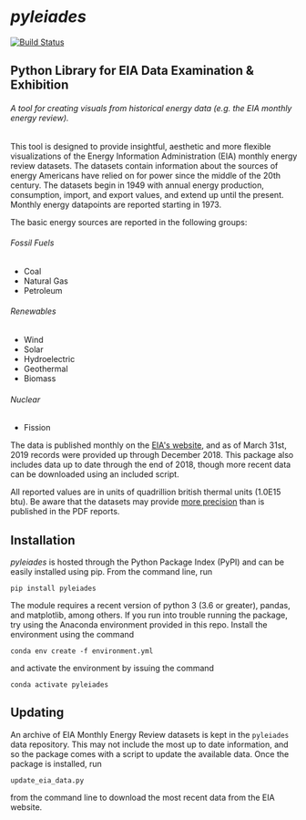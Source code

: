 # *pyleiades*
[![Build Status](https://travis-ci.org/mitchnegus/pyleiades.svg?branch=master)](https://travis-ci.org/mitchnegus/pyleiades)

## Python Library for EIA Data Examination & Exhibition

###### A tool for creating visuals from historical energy data (e.g. the EIA monthly energy review).
 
This tool is designed to provide insightful, aesthetic and more flexible visualizations of the Energy Information Administration (EIA) monthly energy review datasets.
The datasets contain information about the sources of energy Americans have relied on for power since the middle of the 20th century. 
The datasets begin in 1949 with annual energy production, consumption, import, and export values, and extend up until the present. 
Monthly energy datapoints are reported starting in 1973.

The basic energy sources are reported in the following groups:  

###### Fossil Fuels
* Coal
* Natural Gas
* Petroleum

###### Renewables
* Wind
* Solar
* Hydroelectric
* Geothermal
* Biomass

###### Nuclear
* Fission

The data is published monthly on the [EIA's website](https://www.eia.gov/totalenergy/data/monthly/), and as of March 31st, 2019 records were provided up through December 2018. This package also includes data up to date through the end of 2018, though more recent data can be downloaded using an included script. 

All reported values are in units of quadrillion british thermal units (1.0E15 btu). Be aware that the datasets may provide [more precision](https://www.eia.gov/totalenergy/data/monthly/dataunits.php) than is published in the PDF reports.

## Installation

_pyleiades_ is hosted through the Python Package Index (PyPI) and can be easily installed using pip.
From the command line, run

```
pip install pyleiades
```

The module requires a recent version of python 3 (3.6 or greater), pandas, and matplotlib, among others.
If you run into trouble running the package, try using the Anaconda environment provided in this repo.
Install the environment using the command

```
conda env create -f environment.yml
```

and activate the environment by issuing the command

```
conda activate pyleiades
```

## Updating

An archive of EIA Monthly Energy Review datasets is kept in the `pyleiades` data repository. 
This may not include the most up to date information, and so the package comes with a script to update the available data.
Once the package is installed, run 

```
update_eia_data.py
```

from the command line to download the most recent data from the EIA website. 
